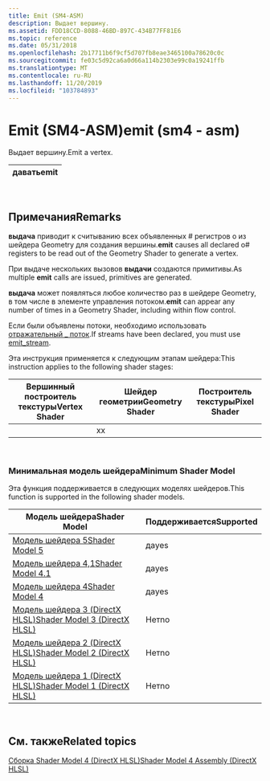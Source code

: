```yaml
---
title: Emit (SM4-ASM)
description: Выдает вершину.
ms.assetid: FDD18CCD-8088-46BD-897C-434B77FF81E6
ms.topic: reference
ms.date: 05/31/2018
ms.openlocfilehash: 2b17711b6f9cf5d707fb8eae3465100a78620c0c
ms.sourcegitcommit: fe03c5d92ca6a0d66a114b2303e99c0a19241ffb
ms.translationtype: MT
ms.contentlocale: ru-RU
ms.lasthandoff: 11/20/2019
ms.locfileid: "103784893"
---
```

# <a name="emit-sm4---asm"></a><span data-ttu-id="6d7d6-103">Emit (SM4-ASM)</span><span class="sxs-lookup"><span data-stu-id="6d7d6-103">emit (sm4 - asm)</span></span>

<span data-ttu-id="6d7d6-104">Выдает вершину.</span><span class="sxs-lookup"><span data-stu-id="6d7d6-104">Emit a vertex.</span></span>



| <span data-ttu-id="6d7d6-105">давать</span><span class="sxs-lookup"><span data-stu-id="6d7d6-105">emit</span></span> |
|------|



 

## <a name="remarks"></a><span data-ttu-id="6d7d6-106">Примечания</span><span class="sxs-lookup"><span data-stu-id="6d7d6-106">Remarks</span></span>

<span data-ttu-id="6d7d6-107">**выдача** приводит к считыванию всех объявленных \# регистров o из шейдера Geometry для создания вершины.</span><span class="sxs-lookup"><span data-stu-id="6d7d6-107">**emit** causes all declared o\# registers to be read out of the Geometry Shader to generate a vertex.</span></span>

<span data-ttu-id="6d7d6-108">При выдаче нескольких вызовов **выдачи** создаются примитивы.</span><span class="sxs-lookup"><span data-stu-id="6d7d6-108">As multiple **emit** calls are issued, primitives are generated.</span></span>

<span data-ttu-id="6d7d6-109">**выдача** может появляться любое количество раз в шейдере Geometry, в том числе в элементе управления потоком.</span><span class="sxs-lookup"><span data-stu-id="6d7d6-109">**emit** can appear any number of times in a Geometry Shader, including within flow control.</span></span>

<span data-ttu-id="6d7d6-110">Если были объявлены потоки, необходимо использовать [отражательный \_ поток](emit-stream--sm5---asm-.md).</span><span class="sxs-lookup"><span data-stu-id="6d7d6-110">If streams have been declared, you must use [emit\_stream](emit-stream--sm5---asm-.md).</span></span>

<span data-ttu-id="6d7d6-111">Эта инструкция применяется к следующим этапам шейдера:</span><span class="sxs-lookup"><span data-stu-id="6d7d6-111">This instruction applies to the following shader stages:</span></span>



| <span data-ttu-id="6d7d6-112">Вершинный построитель текстуры</span><span class="sxs-lookup"><span data-stu-id="6d7d6-112">Vertex Shader</span></span> | <span data-ttu-id="6d7d6-113">Шейдер геометрии</span><span class="sxs-lookup"><span data-stu-id="6d7d6-113">Geometry Shader</span></span> | <span data-ttu-id="6d7d6-114">Построитель текстуры</span><span class="sxs-lookup"><span data-stu-id="6d7d6-114">Pixel Shader</span></span> |
|---------------|-----------------|--------------|
|               | <span data-ttu-id="6d7d6-115">x</span><span class="sxs-lookup"><span data-stu-id="6d7d6-115">x</span></span>               |              |



 

### <a name="minimum-shader-model"></a><span data-ttu-id="6d7d6-116">Минимальная модель шейдера</span><span class="sxs-lookup"><span data-stu-id="6d7d6-116">Minimum Shader Model</span></span>

<span data-ttu-id="6d7d6-117">Эта функция поддерживается в следующих моделях шейдеров.</span><span class="sxs-lookup"><span data-stu-id="6d7d6-117">This function is supported in the following shader models.</span></span>



| <span data-ttu-id="6d7d6-118">Модель шейдера</span><span class="sxs-lookup"><span data-stu-id="6d7d6-118">Shader Model</span></span>                                              | <span data-ttu-id="6d7d6-119">Поддерживается</span><span class="sxs-lookup"><span data-stu-id="6d7d6-119">Supported</span></span> |
|-----------------------------------------------------------|-----------|
| [<span data-ttu-id="6d7d6-120">Модель шейдера 5</span><span class="sxs-lookup"><span data-stu-id="6d7d6-120">Shader Model 5</span></span>](d3d11-graphics-reference-sm5.md)        | <span data-ttu-id="6d7d6-121">да</span><span class="sxs-lookup"><span data-stu-id="6d7d6-121">yes</span></span>       |
| [<span data-ttu-id="6d7d6-122">Модель шейдера 4,1</span><span class="sxs-lookup"><span data-stu-id="6d7d6-122">Shader Model 4.1</span></span>](dx-graphics-hlsl-sm4.md)              | <span data-ttu-id="6d7d6-123">да</span><span class="sxs-lookup"><span data-stu-id="6d7d6-123">yes</span></span>       |
| [<span data-ttu-id="6d7d6-124">Модель шейдера 4</span><span class="sxs-lookup"><span data-stu-id="6d7d6-124">Shader Model 4</span></span>](dx-graphics-hlsl-sm4.md)                | <span data-ttu-id="6d7d6-125">да</span><span class="sxs-lookup"><span data-stu-id="6d7d6-125">yes</span></span>       |
| [<span data-ttu-id="6d7d6-126">Модель шейдера 3 (DirectX HLSL)</span><span class="sxs-lookup"><span data-stu-id="6d7d6-126">Shader Model 3 (DirectX HLSL)</span></span>](dx-graphics-hlsl-sm3.md) | <span data-ttu-id="6d7d6-127">Нет</span><span class="sxs-lookup"><span data-stu-id="6d7d6-127">no</span></span>        |
| [<span data-ttu-id="6d7d6-128">Модель шейдера 2 (DirectX HLSL)</span><span class="sxs-lookup"><span data-stu-id="6d7d6-128">Shader Model 2 (DirectX HLSL)</span></span>](dx-graphics-hlsl-sm2.md) | <span data-ttu-id="6d7d6-129">Нет</span><span class="sxs-lookup"><span data-stu-id="6d7d6-129">no</span></span>        |
| [<span data-ttu-id="6d7d6-130">Модель шейдера 1 (DirectX HLSL)</span><span class="sxs-lookup"><span data-stu-id="6d7d6-130">Shader Model 1 (DirectX HLSL)</span></span>](dx-graphics-hlsl-sm1.md) | <span data-ttu-id="6d7d6-131">Нет</span><span class="sxs-lookup"><span data-stu-id="6d7d6-131">no</span></span>        |



 

## <a name="related-topics"></a><span data-ttu-id="6d7d6-132">См. также</span><span class="sxs-lookup"><span data-stu-id="6d7d6-132">Related topics</span></span>

<dl> <dt>

[<span data-ttu-id="6d7d6-133">Сборка Shader Model 4 (DirectX HLSL)</span><span class="sxs-lookup"><span data-stu-id="6d7d6-133">Shader Model 4 Assembly (DirectX HLSL)</span></span>](dx-graphics-hlsl-sm4-asm.md)
</dt> </dl>

 

 




